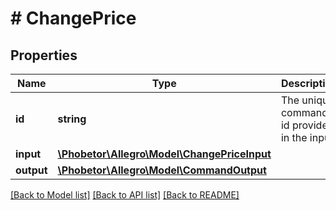 # # ChangePrice

## Properties

Name | Type | Description | Notes
------------ | ------------- | ------------- | -------------
**id** | **string** | The unique command id provided in the input. | [optional]
**input** | [**\Phobetor\Allegro\Model\ChangePriceInput**](ChangePriceInput.md) |  |
**output** | [**\Phobetor\Allegro\Model\CommandOutput**](CommandOutput.md) |  | [optional]

[[Back to Model list]](../../README.md#models) [[Back to API list]](../../README.md#endpoints) [[Back to README]](../../README.md)
